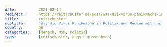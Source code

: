 ```yaml
---
date:          2021-02-14
redirect:      https://reitschuster.de/post/was-die-virus-panikmache-in-politik-und-medien-mit-uns-macht/
title:         reitschuster
subtitle:      'Was die Virus-Panikmache in Politik und Medien mit uns macht'
country:       DE
categories:    [Mensch, MSM, Politik]
tags:          [reitschuster, angst, massnahmen]
---
```

